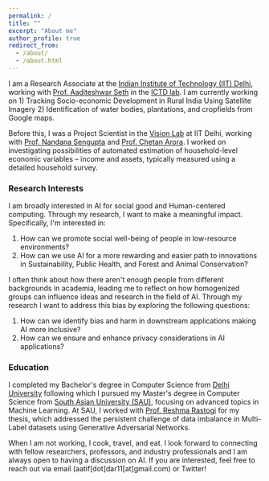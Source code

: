 ```yaml
---
permalink: /
title: ""
excerpt: "About me"
author_profile: true
redirect_from: 
  - /about/
  - /about.html
---
```



I am a Research Associate at the [Indian Institute of Technology (IIT) Delhi](https://home.iitd.ac.in/), working with [Prof. Aaditeshwar Seth](https://www.cse.iitd.ac.in/~aseth/) in the [ICTD lab](http://act4d.iitd.ac.in/). I am currently working on 1) Tracking Socio-economic Development in Rural India Using Satellite Imagery 2) Identification of water bodies, plantations, and cropfields from Google maps.

Before this, I was a Project Scientist in the [Vision Lab](https://vision-iitd.github.io/) at IIT Delhi, working with [Prof. Nandana Sengupta](https://spp.iitd.ac.in/faculty-profile/5) and [Prof. Chetan Arora](https://www.cse.iitd.ac.in/~chetan/). I worked on investigating possibilities of automated estimation of household-level economic variables – income and assets, typically measured using a detailed household survey. 

### Research Interests

I am broadly interested in AI for social good and Human-centered computing. Through my research, I want to make a meaningful impact. Specifically, I'm interested in:
1. How can we promote social well-being of people in low-resource environments?
2. How can we use AI for a more rewarding and easier path to innovations in Sustainability, Public Health, and Forest and Animal Conservation? 

I often think about how there aren't enough people from different backgrounds in academia, leading me to reflect on how homogenized groups can influence ideas and research in the field of AI. Through my research I want to address this bias by exploring the following questions: 
1. How can we identify bias and harm in downstream applications making AI more inclusive?
2. How can we ensure and enhance privacy considerations in AI applications?

### Education 

I completed my Bachelor's degree in Computer Science from [Delhi University](https://www.du.ac.in/) following which I pursued my Master's degree in Computer Science from [South Asian University (SAU)](https://sau.int/), focusing on advanced topics in Machine Learning. At SAU, I worked with [Prof. Reshma Rastogi](https://sau.int/faculty/reshma-rastogi/) for my thesis, which addressed the persistent challenge of data imbalance
in Multi-Label datasets using Generative Adversarial Networks.

When I am not working, I cook, travel, and eat. I look forward to connecting with fellow researchers, professors, and industry professionals and I am always open to having a discussion on AI. If you are interested, feel free to reach out via email (aatif[dot]dar11[at]gmail.com) or Twitter! 
